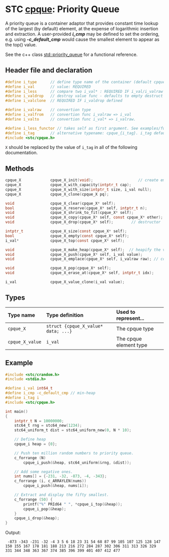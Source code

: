 # STC [cpque](../include/stc/cpque.h): Priority Queue

A priority queue is a container adaptor that provides constant time lookup of the largest (by default) element, at the expense of logarithmic insertion and extraction.
A user-provided ***i_cmp*** may be defined to set the ordering, e.g. using ***-c_default_cmp*** would cause the smallest element to appear as the top() value.

See the c++ class [std::priority_queue](https://en.cppreference.com/w/cpp/container/priority_queue) for a functional reference.

## Header file and declaration

```c
#define i_type      // define type name of the container (default cpque_{i_val})
#define i_val       // value: REQUIRED
#define i_less      // compare two i_val* : REQUIRED IF i_val/i_valraw is a non-integral type
#define i_valdrop   // destroy value func - defaults to empty destruct
#define i_valclone  // REQUIRED IF i_valdrop defined

#define i_valraw    // convertion type
#define i_valfrom   // convertion func i_valraw => i_val
#define i_valto     // convertion func i_val* => i_valraw.

#define i_less_functor // takes self as first argument. See examples/functor.c for usage.
#define i_tag       // alternative typename: cpque_{i_tag}. i_tag defaults to i_val
#include <stc/cpque.h>
```
`X` should be replaced by the value of `i_tag` in all of the following documentation.

## Methods

```c
cpque_X             cpque_X_init(void);                    // create empty pri-queue.
cpque_X             cpque_X_with_capacity(intptr_t cap);
cpque_X             cpque_X_with_size(intptr_t size, i_val null);
cpque_X             cpque_X_clone(cpque_X pq);

void                cpque_X_clear(cpque_X* self);
bool                cpque_X_reserve(cpque_X* self, intptr_t n);
void                cpque_X_shrink_to_fit(cpque_X* self);
void                cpque_X_copy(cpque_X* self, const cpque_X* other);
void                cpque_X_drop(cpque_X* self);        // destructor

intptr_t            cpque_X_size(const cpque_X* self);
bool                cpque_X_empty(const cpque_X* self);
i_val*              cpque_X_top(const cpque_X* self);

void                cpque_X_make_heap(cpque_X* self);  // heapify the vector.
void                cpque_X_push(cpque_X* self, i_val value);
void                cpque_X_emplace(cpque_X* self, i_valraw raw); // converts from raw

void                cpque_X_pop(cpque_X* self);
void                cpque_X_erase_at(cpque_X* self, intptr_t idx);

i_val               cpque_X_value_clone(i_val value);
```

## Types

| Type name          | Type definition                       | Used to represent...    |
|:-------------------|:--------------------------------------|:------------------------|
| `cpque_X`          | `struct {cpque_X_value* data; ...}`   | The cpque type          |
| `cpque_X_value`    | `i_val`                               | The cpque element type  |

## Example
```c
#include <stc/crandom.h>
#include <stdio.h>

#define i_val int64_t
#define i_cmp -c_default_cmp // min-heap
#define i_tag i
#include <stc/cpque.h>

int main()
{
    intptr_t N = 10000000;
    stc64_t rng = stc64_new(1234);
    stc64_uniform_t dist = stc64_uniform_new(0, N * 10);

    // Define heap
    cpque_i heap = {0};

    // Push ten million random numbers to priority queue.
    c_forrange (N)
        cpque_i_push(&heap, stc64_uniform(&rng, &dist));

    // Add some negative ones.
    int nums[] = {-231, -32, -873, -4, -343};
    c_forrange (i, c_ARRAYLEN(nums)) 
        cpque_i_push(&heap, nums[i]);

    // Extract and display the fifty smallest.
    c_forrange (50) {
        printf("%" PRId64 " ", *cpque_i_top(&heap));
        cpque_i_pop(&heap);
    }
    cpque_i_drop(&heap);
}
```
Output:
```
 -873 -343 -231 -32 -4 3 5 6 18 23 31 54 68 87 99 105 107 125 128 147 150 155 167 178 181 188 213 216 272 284 287 302 306 311 313 326 329 331 344 348 363 367 374 385 396 399 401 407 412 477
```
